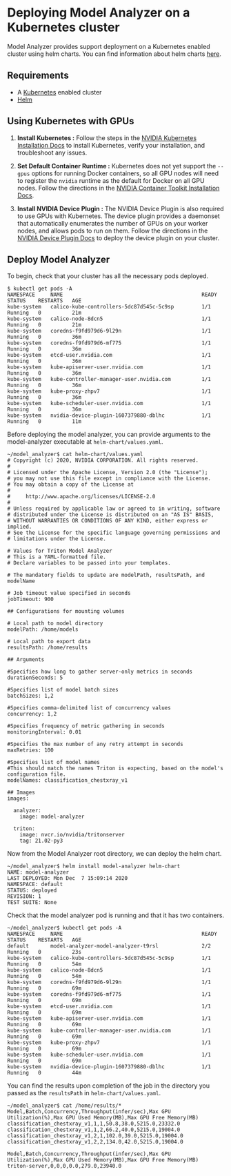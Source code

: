 <!--
Copyright (c) 2020, NVIDIA CORPORATION. All rights reserved.

Licensed under the Apache License, Version 2.0 (the "License");
you may not use this file except in compliance with the License.
You may obtain a copy of the License at

    http://www.apache.org/licenses/LICENSE-2.0

Unless required by applicable law or agreed to in writing, software
distributed under the License is distributed on an "AS IS" BASIS,
WITHOUT WARRANTIES OR CONDITIONS OF ANY KIND, either express or implied.
See the License for the specific language governing permissions and
limitations under the License.
-->

# Deploying Model Analyzer on a Kubernetes cluster

Model Analyzer provides support deployment on a Kubernetes enabled
cluster using helm charts. You can find information about helm charts [here](https://helm.sh/).

## Requirements

* A [Kubernetes](https://kubernetes.io/) enabled cluster
* [Helm](https://helm.sh/)

## Using Kubernetes with GPUs

1. **Install Kubernetes :** Follow the steps in the [NVIDIA Kubernetes Installation Docs](https://docs.nvidia.com/datacenter/cloud-native/kubernetes/install-k8s.html) to install Kubernetes, verify your installation, and troubleshoot any issues.

2. **Set Default Container Runtime :** Kubernetes does not yet support the `--gpus` options for running Docker containers, so all GPU nodes will need to register the `nvidia` runtime as the default for Docker on all GPU nodes. Follow the directions in the  [NVIDIA Container Toolkit Installation Docs](https://docs.nvidia.com/datacenter/cloud-native/kubernetes/dcgme2e.html#install-nvidia-container-toolkit-previously-nvidia-docker2).

3. **Install NVIDIA Device Plugin :** The NVIDIA Device Plugin is also required to use GPUs with Kubernetes. The device plugin provides a daemonset that automatically enumerates the number of GPUs on your worker nodes, and allows pods to run on them. Follow the directions in the [NVIDIA Device Plugin Docs](https://docs.nvidia.com/datacenter/cloud-native/kubernetes/dcgme2e.html#install-nvidia-device-plugin) to deploy the device plugin on your cluster.

## Deploy Model Analyzer

To begin, check that your cluster has all the necessary pods deployed.

```
$ kubectl get pods -A
NAMESPACE     NAME                                             READY   STATUS    RESTARTS   AGE
kube-system   calico-kube-controllers-5dc87d545c-5c9sp         1/1     Running   0          21m
kube-system   calico-node-8dcn5                                1/1     Running   0          21m
kube-system   coredns-f9fd979d6-9l29n                          1/1     Running   0          36m
kube-system   coredns-f9fd979d6-mf775                          1/1     Running   0          36m
kube-system   etcd-user.nvidia.com                             1/1     Running   0          36m
kube-system   kube-apiserver-user.nvidia.com                   1/1     Running   0          36m
kube-system   kube-controller-manager-user.nvidia.com          1/1     Running   0          36m
kube-system   kube-proxy-zhpv7                                 1/1     Running   0          36m
kube-system   kube-scheduler-user.nvidia.com                   1/1     Running   0          36m
kube-system   nvidia-device-plugin-1607379880-dblhc            1/1     Running   0          11m
```

Before deploying the model analyzer, you can provide arguments to the model-analyzer executable at `helm-chart/values.yaml`.

```
~/model_analyzer$ cat helm-chart/values.yaml 
# Copyright (c) 2020, NVIDIA CORPORATION. All rights reserved.
#
# Licensed under the Apache License, Version 2.0 (the "License");
# you may not use this file except in compliance with the License.
# You may obtain a copy of the License at
#
#     http://www.apache.org/licenses/LICENSE-2.0
#
# Unless required by applicable law or agreed to in writing, software
# distributed under the License is distributed on an "AS IS" BASIS,
# WITHOUT WARRANTIES OR CONDITIONS OF ANY KIND, either express or implied.
# See the License for the specific language governing permissions and
# limitations under the License.

# Values for Triton Model Analyzer
# This is a YAML-formatted file.
# Declare variables to be passed into your templates.

# The mandatory fields to update are modelPath, resultsPath, and modelName

# Job timeout value specified in seconds
jobTimeout: 900

## Configurations for mounting volumes

# Local path to model directory
modelPath: /home/models

# Local path to export data
resultsPath: /home/results

## Arguments

#Specifies how long to gather server-only metrics in seconds
durationSeconds: 5

#Specifies list of model batch sizes
batchSizes: 1,2

#Specifies comma-delimited list of concurrency values
concurrency: 1,2

#Specifies frequency of metric gathering in seconds
monitoringInterval: 0.01

#Specifies the max number of any retry attempt in seconds
maxRetries: 100

#Specifies list of model names
#This should match the names Triton is expecting, based on the model's configuration file.
modelNames: classification_chestxray_v1

## Images
images:

  analyzer:
    image: model-analyzer

  triton:
    image: nvcr.io/nvidia/tritonserver
    tag: 21.02-py3
```

Now from the Model Analyzer root directory, we can deploy the helm chart.

```
~/model_analyzer$ helm install model-analyzer helm-chart
NAME: model-analyzer
LAST DEPLOYED: Mon Dec  7 15:09:14 2020
NAMESPACE: default
STATUS: deployed
REVISION: 1
TEST SUITE: None
```

Check that the model analyzer pod is running and that it has two containers.

```
~/model_analyzer$ kubectl get pods -A
NAMESPACE     NAME                                             READY   STATUS    RESTARTS   AGE
default       model-analyzer-model-analyzer-t9rsl              2/2     Running   0          23s
kube-system   calico-kube-controllers-5dc87d545c-5c9sp         1/1     Running   0          54m
kube-system   calico-node-8dcn5                                1/1     Running   0          54m
kube-system   coredns-f9fd979d6-9l29n                          1/1     Running   0          69m
kube-system   coredns-f9fd979d6-mf775                          1/1     Running   0          69m
kube-system   etcd-user.nvidia.com                             1/1     Running   0          69m
kube-system   kube-apiserver-user.nvidia.com                   1/1     Running   0          69m
kube-system   kube-controller-manager-user.nvidia.com          1/1     Running   0          69m
kube-system   kube-proxy-zhpv7                                 1/1     Running   0          69m
kube-system   kube-scheduler-user.nvidia.com                   1/1     Running   0          69m
kube-system   nvidia-device-plugin-1607379880-dblhc            1/1     Running   0          44m
```

You can find the results upon completion of the job in the directory you passed as the `resultsPath` in `helm-chart/values.yaml`.

```
~/model_analyzer$ cat /home/results/*
Model,Batch,Concurrency,Throughput(infer/sec),Max GPU Utilization(%),Max GPU Used Memory(MB),Max GPU Free Memory(MB)
classification_chestxray_v1,1,1,50.8,38.0,5215.0,23332.0
classification_chestxray_v1,1,2,66.2,40.0,5215.0,19004.0
classification_chestxray_v1,2,1,102.0,39.0,5215.0,19004.0
classification_chestxray_v1,2,2,134.0,42.0,5215.0,19004.0

Model,Batch,Concurrency,Throughput(infer/sec),Max GPU Utilization(%),Max GPU Used Memory(MB),Max GPU Free Memory(MB)
triton-server,0,0,0,0.0,279.0,23940.0
```
